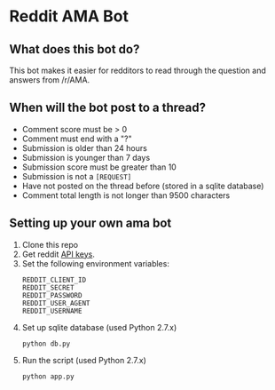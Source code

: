 # Reddit AMA Bot

## What does this bot do?
This bot makes it easier for redditors to read through the question and answers from /r/AMA.

## When will the bot post to a thread?
- Comment score must be > 0
- Comment must end with a "?"
- Submission is older than 24 hours
- Submission is younger than 7 days
- Submission score must be greater than 10
- Submission is not a `[REQUEST]`
- Have not posted on the thread before (stored in a sqlite database)
- Comment total length is not longer than 9500 characters

## Setting up your own ama bot
1. Clone this repo
2. Get reddit [API keys](https://github.com/reddit/reddit/wiki/API).
3. Set the following environment variables:
    ```
    REDDIT_CLIENT_ID
    REDDIT_SECRET
    REDDIT_PASSWORD
    REDDIT_USER_AGENT
    REDDIT_USERNAME
    ```
4. Set up sqlite database (used Python 2.7.x)
    ```
    python db.py
    ```
5. Run the script (used Python 2.7.x)
    ```
    python app.py
    ```
